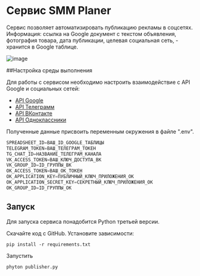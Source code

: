 # Сервис SMM Planer

Сервис  позволяет автоматизировать публикацию рекламы в соцсетях. Информация: ссылка на Google
документ с текстом объявления, фотография товара, дата публикации, целевая социальная сеть, - 
хранится в Google таблице.

![image](https://user-images.githubusercontent.com/76903715/226282870-012c9b6b-22d3-46cb-a3c9-1084eb179f0c.png)


##Настройка среды выполнения

Для работы с сервисом необходимо настроить взаимодействие с API Google и социальных сетей:

- [API Google](https://developers.google.com/sheets?hl=ru)
- [API Телеграмм](https://habr.com/ru/post/543676/)
- [API ВКонтакте](https://dev.vk.com/api/callback/getting-started)
- [API Одноклассники](https://apiok.ru/)

Полученные данные присвоить переменным окружения в файле ".env".

```python
SPREADSHEET_ID=ВАШ_ID_GOOGLE_ТАБЛИЦЫ
TELEGRAM_TOKEN=ВАШ_ТЕЛЕГРАМ_ТОКЕН
TG_CHAT_ID=НАЗВАНИЕ_ТЕЛЕГРАМ_КАНАЛА
VK_ACCESS_TOKEN=ВАШ_КЛЮЧ_ДОСТУПА_ВК
VK_GROUP_ID=ID_ГРУППЫ_ВК
OK_ACCESS_TOKEN=ВАШ_ОК_ТОКЕН
OK_APPLICATION_KEY=ПУБЛИЧНЫЙ_КЛЮЧ_ПРИЛОЖЕНИЯ_ОК
OK_APPLICATION_SECRET_KEY=СЕКРЕТНЫЙ_КЛЮЧ_ПРИЛОЖЕНИЯ_ОК
OK_GROUP_ID=ID_ГРУППЫ_ОК
```

## Запуск

Для запуска сервиса понадобится Python третьей версии.

Скачайте код с GitHub. Установите зависимости:

`pip install -r requirements.txt`

Запустить

`phyton publisher.py`
